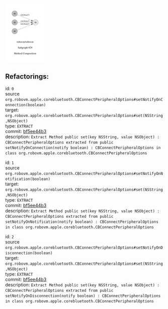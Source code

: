 <img src=subgraph_atomic_29.svg width=25%>

## Refactorings:

id: `0`\
source `org.robovm.apple.corebluetooth.CBConnectPeripheralOptions#setNotifyOnConnection(boolean)`\
target: `org.robovm.apple.corebluetooth.CBConnectPeripheralOptions#set(NSString,NSObject)`\
type: `EXTRACT`\
commit: [bf5ee44b3](https://github.com/robovm/robovm/commit/bf5ee44b3b576e01ab09cae9f50300417b01dc07)\
description: `Extract Method public set(key NSString, value NSObject) : CBConnectPeripheralOptions extracted from public setNotifyOnConnection(notify boolean) : CBConnectPeripheralOptions in class org.robovm.apple.corebluetooth.CBConnectPeripheralOptions`

id: `1`\
source `org.robovm.apple.corebluetooth.CBConnectPeripheralOptions#setNotifyOnNotification(boolean)`\
target: `org.robovm.apple.corebluetooth.CBConnectPeripheralOptions#set(NSString,NSObject)`\
type: `EXTRACT`\
commit: [bf5ee44b3](https://github.com/robovm/robovm/commit/bf5ee44b3b576e01ab09cae9f50300417b01dc07)\
description: `Extract Method public set(key NSString, value NSObject) : CBConnectPeripheralOptions extracted from public setNotifyOnNotification(notify boolean) : CBConnectPeripheralOptions in class org.robovm.apple.corebluetooth.CBConnectPeripheralOptions`

id: `2`\
source `org.robovm.apple.corebluetooth.CBConnectPeripheralOptions#setNotifyOnDisconnection(boolean)`\
target: `org.robovm.apple.corebluetooth.CBConnectPeripheralOptions#set(NSString,NSObject)`\
type: `EXTRACT`\
commit: [bf5ee44b3](https://github.com/robovm/robovm/commit/bf5ee44b3b576e01ab09cae9f50300417b01dc07)\
description: `Extract Method public set(key NSString, value NSObject) : CBConnectPeripheralOptions extracted from public setNotifyOnDisconnection(notify boolean) : CBConnectPeripheralOptions in class org.robovm.apple.corebluetooth.CBConnectPeripheralOptions`

